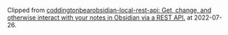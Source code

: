 > 

Clipped from [coddingtonbearobsidian-local-rest-api: Get, change, and otherwise interact with your notes in Obsidian via a REST API.](https://github.com/coddingtonbear/obsidian-local-rest-api) at 2022-07-26.